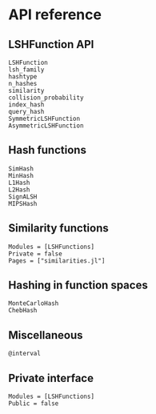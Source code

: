 # API reference

## LSHFunction API

```@docs
LSHFunction
lsh_family
hashtype
n_hashes
similarity
collision_probability
index_hash
query_hash
SymmetricLSHFunction
AsymmetricLSHFunction
```

## Hash functions

```@docs
SimHash
MinHash
L1Hash
L2Hash
SignALSH
MIPSHash
```

## Similarity functions

```@autodocs
Modules = [LSHFunctions]
Private = false
Pages = ["similarities.jl"]
```

## Hashing in function spaces

```@docs
MonteCarloHash
ChebHash
```

## Miscellaneous

```@docs
@interval
```

## Private interface

```@autodocs
Modules = [LSHFunctions]
Public = false
```

